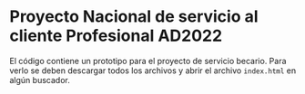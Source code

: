 # Proyecto Nacional de servicio al cliente Profesional AD2022 

El código contiene un prototipo para el proyecto de servicio becario. Para verlo se deben descargar todos los archivos y abrir el archivo `index.html` en algún buscador.
